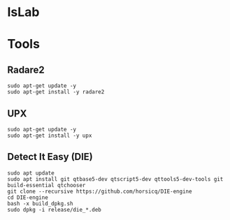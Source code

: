 # IsLab

# Tools

## Radare2

```
sudo apt-get update -y
sudo apt-get install -y radare2
```

## UPX

```
sudo apt-get update -y
sudo apt-get install -y upx
```

## Detect It Easy (DIE)

```
sudo apt update
sudo apt install git qtbase5-dev qtscript5-dev qttools5-dev-tools git build-essential qtchooser
git clone --recursive https://github.com/horsicq/DIE-engine
cd DIE-engine
bash -x build_dpkg.sh
sudo dpkg -i release/die_*.deb
```
